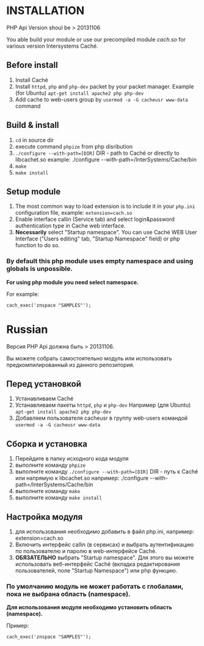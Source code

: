# INSTALLATION

PHP Api Version shoul be > 20131106

You able build your module or use our precompiled module *cach.so* for various version Intersystems Caché.

## Before install
1. Install Caché
2. Install `httpd`, `php` and `php-dev` packet by your packet manager.
Example (for Ubuntu) `apt-get install apache2 php php-dev`
3. Add cache to web-users group by `usermod -a -G cacheusr www-data` command

## Build & install
1. `cd` in source dir
2. execute command `phpize` from php disribution
3. `./configure --with-path=[DIR]`
   DIR - path to Caché or directly to libcachet.so
   example: ./configure --with-path=/InterSystems/Cache/bin
4. `make`
5. `make install`

## Setup module

1. The most common way to load extension is to include it in your `php.ini` configuration file, example: `extension=cach.so`
2. Enable interface callin (Service tab) and select login&password authentication type in Cache web interface.
3. **Necessarily** select "Startup namespace". You can use Caché WEB User Interface ("Users editing" tab, "Startup Namespace" field) or php function to do so.

### By default this php module uses empty namespace and using globals is unpossible.
**For using php module you need select namespace.**

For example:

`cach_exec('znspace "SAMPLES"');`


# Russian

Версия PHP Api должна быть > 20131106. 

Вы можете собрать самостоятельно модуль или использовать предкомпилированный из данного репозитория.

## Перед установкой
1. Устанавливаем Caché
2. Устанавливаем пакеты `httpd`, `php` и `php-dev`
Например (для Ubuntu) `apt-get install apache2 php php-dev`
3. Добавляем пользователя cacheusr в группу web-users командой `usermod -a -G cacheusr www-data`

## Сборка и установка
1. Перейдите в папку исходного кода модуля
2. выполните команду `phpize`
3. выполните команду `./configure --with-path=[DIR]`
   DIR - путь к Caché или напрямую к libcachet.so
   например: ./configure --with-path=/InterSystems/Cache/bin
4. выполните команду `make`
5. выполните команду `make install`

## Настройка модуля

1. для использования необходимо добавить в файл php.ini, например: extension=cach.so
2. Включить интерфейс callin (в сервисах) и выбрать аутентификацию по пользователю и паролю в web-интерфейсе Caché.
3. **ОБЯЗАТЕЛЬНО** выбрать "Startup namespace". Для этого вы можете использовать веб-интерфейс Caché (вкладка редактирования пользователей, поле "Startup Namespace") или php функцию.

### По умолчанию модуль не может работать с глобалами, пока не выбрана область (namespace).
**Для использования модуля необходимо установить область (namespace).**

Пример:

`cach_exec('znspace "SAMPLES"');`


  

  

  
